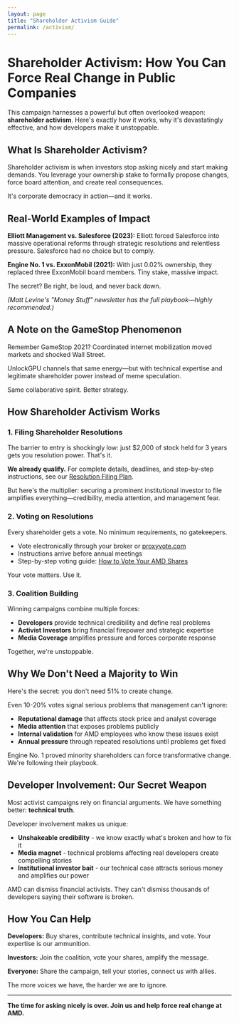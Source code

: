 ```yaml
---
layout: page
title: "Shareholder Activism Guide"
permalink: /activism/
---
```


# Shareholder Activism: How You Can Force Real Change in Public Companies

This campaign harnesses a powerful but often overlooked weapon: **shareholder activism**. Here's exactly how it works, why it's devastatingly effective, and how developers make it unstoppable.

## What Is Shareholder Activism?

Shareholder activism is when investors stop asking nicely and start making demands. You leverage your ownership stake to formally propose changes, force board attention, and create real consequences.

It's corporate democracy in action—and it works.

## Real-World Examples of Impact

**Elliott Management vs. Salesforce (2023):** Elliott forced Salesforce into massive operational reforms through strategic resolutions and relentless pressure. Salesforce had no choice but to comply.

**Engine No. 1 vs. ExxonMobil (2021):** With just 0.02% ownership, they replaced three ExxonMobil board members. Tiny stake, massive impact.

The secret? Be right, be loud, and never back down.

*(Matt Levine's "Money Stuff" newsletter has the full playbook—highly recommended.)*

## A Note on the GameStop Phenomenon

Remember GameStop 2021? Coordinated internet mobilization moved markets and shocked Wall Street.

UnlockGPU channels that same energy—but with technical expertise and legitimate shareholder power instead of meme speculation.

Same collaborative spirit. Better strategy.

## How Shareholder Activism Works

### 1. Filing Shareholder Resolutions

The barrier to entry is shockingly low: just $2,000 of stock held for 3 years gets you resolution power. That's it.

**We already qualify.** For complete details, deadlines, and step-by-step instructions, see our [Resolution Filing Plan](/resolution-filing-plan).

But here's the multiplier: securing a prominent institutional investor to file amplifies everything—credibility, media attention, and management fear.

### 2. Voting on Resolutions

Every shareholder gets a vote. No minimum requirements, no gatekeepers.

- Vote electronically through your broker or [proxyvote.com](https://proxyvote.com)
- Instructions arrive before annual meetings
- Step-by-step voting guide: [How to Vote Your AMD Shares](/guides/voting)

Your vote matters. Use it.

### 3. Coalition Building

Winning campaigns combine multiple forces:

- **Developers** provide technical credibility and define real problems
- **Activist Investors** bring financial firepower and strategic expertise  
- **Media Coverage** amplifies pressure and forces corporate response

Together, we're unstoppable.

## Why We Don't Need a Majority to Win

Here's the secret: you don't need 51% to create change.

Even 10-20% votes signal serious problems that management can't ignore:

- **Reputational damage** that affects stock price and analyst coverage
- **Media attention** that exposes problems publicly
- **Internal validation** for AMD employees who know these issues exist
- **Annual pressure** through repeated resolutions until problems get fixed

Engine No. 1 proved minority shareholders can force transformative change. We're following their playbook.

## Developer Involvement: Our Secret Weapon

Most activist campaigns rely on financial arguments. We have something better: **technical truth**.

Developer involvement makes us unique:

- **Unshakeable credibility** - we know exactly what's broken and how to fix it
- **Media magnet** - technical problems affecting real developers create compelling stories
- **Institutional investor bait** - our technical case attracts serious money and amplifies our power

AMD can dismiss financial activists. They can't dismiss thousands of developers saying their software is broken.

## How You Can Help

**Developers:** Buy shares, contribute technical insights, and vote. Your expertise is our ammunition.

**Investors:** Join the coalition, vote your shares, amplify the message.

**Everyone:** Share the campaign, tell your stories, connect us with allies.

The more voices we have, the harder we are to ignore.

---

**The time for asking nicely is over. Join us and help force real change at AMD.**